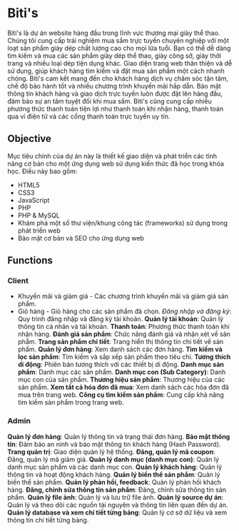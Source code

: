# Biti's

Biti's là dự án website hàng đầu trong lĩnh vực thương mại giày thể thao. Chúng tôi cung cấp trải nghiệm mua sắm trực tuyến chuyên nghiệp với một loạt sản phẩm giày dép chất lượng cao cho mọi lứa tuổi. Bạn có thể dễ dàng tìm kiếm và mua các sản phẩm giày dép thể thao, giày công sở, giày thời trang và nhiều loại dép tiện dụng khác. Giao diện trang web thân thiện và dễ sử dụng, giúp khách hàng tìm kiếm và đặt mua sản phẩm một cách nhanh chóng. Biti's cam kết mang đến cho khách hàng dịch vụ chăm sóc tận tâm, chế độ bảo hành tốt và nhiều chương trình khuyến mãi hấp dẫn. Bảo mật thông tin khách hàng và giao dịch trực tuyến luôn được đặt lên hàng đầu, đảm bảo sự an tâm tuyệt đối khi mua sắm. Biti's cũng cung cấp nhiều phương thức thanh toán tiện lợi như thanh toán khi nhận hàng, thanh toán qua ví điện tử và các cổng thanh toán trực tuyến uy tín.

## Objective

Mục tiêu chính của dự án này là thiết kế giao diện và phát triển các tính năng cơ bản cho một ứng dụng web sử dụng kiến thức đã học trong khóa học. Điều này bao gồm:

* HTML5
* CSS3
* JavaScript
* PHP
* PHP & MySQL
* Khám phá một số thư viện/khung công tác (frameworks) sử dụng trong phát triển web
* Bảo mật cơ bản và SEO cho ứng dụng web

## Functions

### Client
* Khuyến mãi và giảm giá - Các chương trình khuyến mãi và giảm giá sản phẩm.
* Giỏ hàng - Giỏ hàng cho các sản phẩm đã chọn.
*Đăng nhập và đăng ký*: Quy trình đăng nhập và đăng ký tài khoản.
**Quản lý tài khoản**: Quản lý thông tin cá nhân và tài khoản.
**Thanh toán**: Phương thức thanh toán khi nhận hàng.
**Đánh giá sản phẩm**: Chức năng đánh giá và nhận xét về sản phẩm.
**Trang sản phẩm chi tiết**: Trang hiển thị thông tin chi tiết về sản phẩm.
**Quản lý đơn hàng**: Xem danh sách các đơn hàng.
**Tìm kiếm và lọc sản phẩm**: Tìm kiếm và sắp xếp sản phẩm theo tiêu chí.
**Tương thích di động**: Phiên bản tương thích với các thiết bị di động.
**Danh mục sản phẩm**: Danh mục các sản phẩm.
**Danh mục con (Sub Category)**: Danh mục con của sản phẩm.
**Thương hiệu sản phẩm**: Thương hiệu của các sản phẩm.
**Xem tất cả hóa đơn đã mua**: Xem danh sách các hóa đơn đã mua trên trang web.
**Công cụ tìm kiếm sản phẩm**: Cung cấp khả năng tìm kiếm sản phẩm trong trang web.




### Admin
**Quản lý đơn hàng**: Quản lý thông tin và trạng thái đơn hàng.
**Bảo mật thông tin**: Đảm bảo an ninh và bảo mật thông tin khách hàng (Hash Password).
**Trang quản trị**: Giao diện quản lý hệ thống.
**Đăng, quản lý mã coupon**: Đăng, quản lý mã giảm giá.
**Quản lý danh mục (danh mục con)**: Quản lý danh mục sản phẩm và các danh mục con.
**Quản lý khách hàng**: Quản lý thông tin và hoạt động khách hàng.
**Quản lý biến thể sản phẩm**: Quản lý biến thể sản phẩm.
**Quản lý phản hồi, feedback**: Quản lý phản hồi khách hàng.
**Đăng, chỉnh sửa thông tin sản phẩm**: Đăng, chỉnh sửa thông tin sản phẩm.
**Quản lý file ảnh**: Quản lý và lưu trữ file ảnh.
**Quản lý source dự án**: Quản lý và theo dõi các nguồn tài nguyên và thông tin liên quan đến dự án.
**Quản lý database và xem chi tiết từng bảng**: Quản lý cơ sở dữ liệu và xem thông tin chi tiết từng bảng.


